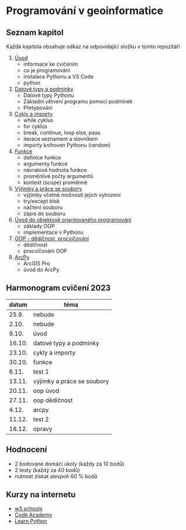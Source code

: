 # Programování v geoinformatice
## Seznam kapitol
Každá kapitola obsahuje odkaz na odpovídající složku v tomto repozitáři
1. [Úvod](https://github.com/anetryg/python2023/tree/main/01-uvod)
    * informace ke cvičením
    * co je programování
    * instalace Pythonu a VS Code
    * python
2. [Datové typy a podmínky](https://github.com/anetryg/python2023/tree/main/02-datove_typy_a_podminky)
    * Datové typy Pythonu
    * Základní větvení programu pomocí podmínek
    * Přetypování
3. [Cykly a importy](https://github.com/anetryg/python2023/tree/main/03-cykly_a_importy)
    * while cyklus
    * for cyklus
    * break, continue, loop else, pass
    * iterace seznamem a slovníkem
    * importy knihoven Pythonu (random)
4. [Funkce](https://github.com/anetryg/python2023/tree/main/04-funkce)
    * definice funkce
    * argumenty funkce
    * návratová hodnota funkce
    * proměnlivé počty argumentů
    * kontext (scope) proměnné
5. [Výjimky a práce se soubory](https://github.com/anetryg/python2023/tree/main/06-vyjimky_a_prace_se_soubory)
    * výjimky včetně možnosti jejich vyhození
    * try/except blok
    * načtení souboru
    * zápis do souboru
6. [Úvod do objektově orientovaného programování](https://github.com/anetryg/python2023/tree/main/07-oop_uvod)
    * základy OOP
    * implementace v Pythonu
7. [OOP - dědičnost, procvičování](https://github.com/anetryg/python2023/tree/main/08-oop_dedicnost)
    * dědičnost
    * procvičování OOP
8. [ArcPy](https://github.com/anetryg/python2023/tree/main/09-arcpy)
    * ArcGIS Pro
    * úvod do ArcPy

## Harmonogram cvičení 2023
| datum | téma |
| --- | --- |
| 25.9. | nebude |
| 2.10. | nebude |
| 9.10. | úvod |
| 16.10. | datové typy a podmínky |
| 23.10. | cykly a importy |
| 30.10. | funkce |
| 6.11. | test 1 |
| 13.11. | výjimky a práce se soubory |
| 20.11. | oop úvod |
| 27.11. | oop dědičnost |
| 4.12. | arcpy |
| 11.12. | test 2 |
| 18.12. | opravy |


## Hodnocení
* 2 bodované domácí úkoly (každy za 10 bodů)
* 2 testy (každý za 40 bodů)
* nutnost získat alespoň 60 % bodů

## Kurzy na internetu
* [w3 schools](https://www.w3schools.com/python/)
* [Code Academy](https://www.codecademy.com/learn/learn-python)
* [Learn Python](https://www.learnpython.org/)
